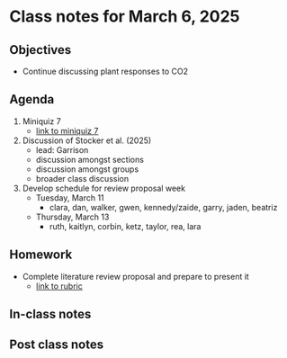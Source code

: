 # Class notes for March 6, 2025

## Objectives
- Continue discussing plant responses to CO2

## Agenda
1. Miniquiz 7
	- [link to miniquiz 7](../miniquizzes/miniquiz7_03.05.2025.pdf)
2. Discussion of Stocker et al. (2025)
	- lead: Garrison
	- discussion amongst sections
	- discussion amongst groups
	- broader class discussion
3. Develop schedule for review proposal week
	- Tuesday, March 11
		- clara, dan, walker, gwen, kennedy/zaide, garry, jaden, beatriz
	- Thursday, March 13
		- ruth, kaitlyn, corbin, ketz, taylor, rea, lara

## Homework
- Complete literature review proposal and prepare to present it
	- [link to rubric](../rubrics/review_proposal_rubric.md)

## In-class notes

## Post class notes
